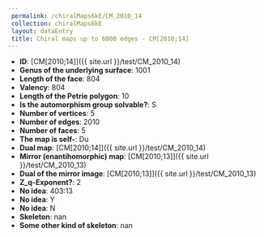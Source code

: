 ```yaml
--- 
 permalink: /chiralMaps6kE/CM_2010_14 
 collection: chiralMaps6kE
 layout: dataEntry
 title: Chiral maps up to 6000 edges - CM[2010;14]
---
```


- **ID**: [CM[2010;14]]({{ site.url }}/test/CM_2010_14)
- **Genus of the underlying surface**: 1001
- **Length of the face**: 804
- **Valency**: 804
- **Length of the Petrie polygon**: 10
- **Is the automorphism group solvable?**: S
- **Number of vertices**: 5
- **Number of edges**: 2010
- **Number of faces**: 5
- **The map is self-**: Du
- **Dual map**: [CM[2010;14]]({{ site.url }}/test/CM_2010_14)
- **Mirror (enantihomorphic) map**: [CM[2010;13]]({{ site.url }}/test/CM_2010_13)
- **Dual of the mirror image**: [CM[2010;13]]({{ site.url }}/test/CM_2010_13)
- **Z_q-Exponent?**: 2
- **No idea**:  403:13
- **No idea**: Y
- **No idea**: N
- **Skeleton**: nan
- **Some other kind of skeleton**: nan
